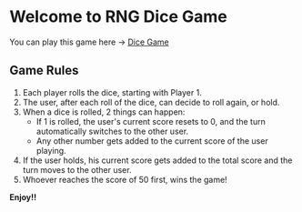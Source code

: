 # Welcome to RNG Dice Game

You can play this game here -> [Dice Game](https://vijayyevatkar.github.io/rng-dice-game/)

## Game Rules

1. Each player rolls the dice, starting with Player 1.
2. The user, after each roll of the dice, can decide to roll again, or hold.
3. When a dice is rolled, 2 things can happen:
   - If 1 is rolled, the user's current score resets to 0, and the turn automatically switches to the other user.
   - Any other number gets added to the current score of the user playing.
4. If the user holds, his current score gets added to the total score and the turn moves to the other user.
5. Whoever reaches the score of 50 first, wins the game!

**Enjoy!!**
